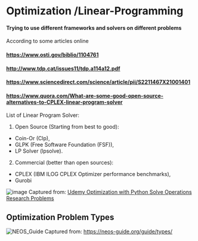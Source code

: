 # Optimization /Linear-Programming
#### Trying to use different frameworks and solvers on different problems


According to some articles online
#### https://www.osti.gov/biblio/1104761
#### http://www.tdp.cat/issues11/tdp.a114a12.pdf
#### https://www.sciencedirect.com/science/article/pii/S2211467X21001401
#### https://www.quora.com/What-are-some-good-open-source-alternatives-to-CPLEX-linear-program-solver

List of Linear Program Solver:


1.  Open Source (Starting from best to good):
  * Coin-Or (Clp),
  * GLPK (Free Software Foundation (FSF)),
  * LP Solver (lpsolve).
2. Commercial (better than open sources):
  * CPLEX (IBM ILOG CPLEX Optimizer performance benchmarks),
  * Gurobi 
  
 
  ![image](https://user-images.githubusercontent.com/42282750/187087105-16e4b690-e5e4-4d35-b02f-364fcd4297f2.png)
  Captured from: [Udemy Optimization with Python Solve Operations Research Problems](https://www.udemy.com/course/optimization-with-python-linear-nonlinear-and-cplex-gurobi/)

## Optimization Problem Types
![NEOS_Guide](https://user-images.githubusercontent.com/42282750/188330610-fbdb0871-2aff-47a5-b099-f5029795e3f2.jpg)
Captured from: https://neos-guide.org/guide/types/
